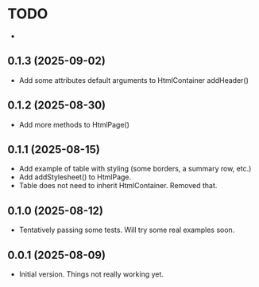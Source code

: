 
# TODO
- 

## 0.1.3 (2025-09-02)
- Add some attributes default arguments to HtmlContainer addHeader()

## 0.1.2 (2025-08-30)
- Add more methods to HtmlPage()

## 0.1.1 (2025-08-15)
- Add example of table with styling (some borders, a summary row, etc.)
- Add addStylesheet() to HtmlPage.
- Table does not need to inherit HtmlContainer.  Removed that. 

## 0.1.0 (2025-08-12)
- Tentatively passing some tests.  Will try some real examples soon.

## 0.0.1 (2025-08-09)
- Initial version.  Things not really working yet.
